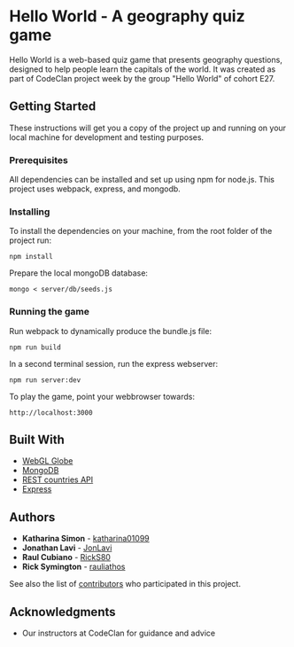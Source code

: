 # Hello World - A geography quiz game

Hello World is a web-based quiz game that presents geography questions, designed to help people learn the capitals of the world. It was created as part of CodeClan project week by the group "Hello World" of cohort E27.

## Getting Started

These instructions will get you a copy of the project up and running on your local machine for development and testing purposes.

### Prerequisites

All dependencies can be installed and set up using npm for node.js. This project uses webpack, express, and mongodb.

### Installing

To install the dependencies on your machine, from the root folder of the project run:
```
npm install
```

Prepare the local mongoDB database:
```
mongo < server/db/seeds.js
```

### Running the game
Run webpack to dynamically produce the bundle.js file:
```
npm run build
```

In a second terminal session, run the express webserver:
```
npm run server:dev
```

To play the game, point your webbrowser towards:
```
http://localhost:3000
```

## Built With

* [WebGL Globe](https://github.com/dataarts/webgl-globe)
* [MongoDB](https://www.mongodb.com)
* [REST countries API](https://restcountries.eu)
* [Express](https://expressjs.com)

## Authors

* **Katharina Simon** - [katharina01099](https://github.com/katharina01099/)
* **Jonathan Lavi** - [JonLavi](https://github.com/JonLavi)
* **Raul Cubiano** - [RickS80](https://github.com/RickS80)
* **Rick Symington** - [rauliathos](https://github.com/rauliathos)

See also the list of [contributors](https://github.com/JonLavi/geography-quiz-hello-world) who participated in this project.

## Acknowledgments

* Our instructors at CodeClan for guidance and advice
